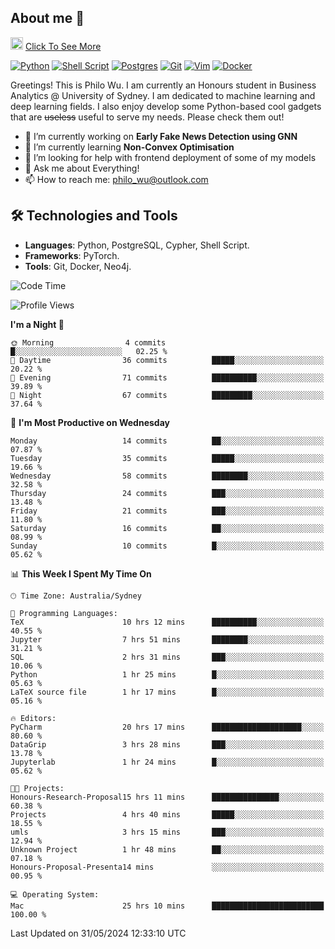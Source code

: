 ## About me 🤗

<a href="#"><img src="https://media.giphy.com/media/hvRJCLFzcasrR4ia7z/giphy.gif" width="20px" height="20px"></a> [Click To See More](https://philowu.notion.site/philowu/Philo-Hao-Wu-8bc7b2a81217493399d7db22df70fbfd)

[![Python](https://img.shields.io/badge/python-3670A0?style=for-the-badge&logo=python&logoColor=ffdd54)](#)
[![Shell Script](https://img.shields.io/badge/shell_script-%23121011.svg?style=for-the-badge&logo=gnu-bash&logoColor=white)](#)
[![Postgres](https://img.shields.io/badge/postgres-%23316192.svg?style=for-the-badge&logo=postgresql&logoColor=white)](#)
[![Git](https://img.shields.io/badge/git-%23F05033.svg?style=for-the-badge&logo=git&logoColor=white)](#)
[![Vim](https://img.shields.io/badge/VIM-%2311AB00.svg?style=for-the-badge&logo=vim&logoColor=white)](#)
[![Docker](https://img.shields.io/badge/docker-%230db7ed.svg?style=for-the-badge&logo=docker&logoColor=white)](#)

Greetings! This is Philo Wu. I am currently an Honours student in Business Analytics \@ University of Sydney. I am dedicated to machine learning and deep learning fields. I also enjoy develop some Python-based cool gadgets that are ~~useless~~ useful to serve my needs. Please check them out!

- 🔭 I’m currently working on **Early Fake News Detection using GNN**
- 🌱 I’m currently learning **Non-Convex Optimisation**
- 🤔 I’m looking for help with frontend deployment of some of my models
- 💬 Ask me about Everything!
- 📫 How to reach me: philo_wu@outlook.com

## 🛠 Technologies and Tools
- **Languages**: Python, PostgreSQL, Cypher, Shell Script.
- **Frameworks**: PyTorch.
- **Tools**: Git, Docker, Neo4j.

<!--START_SECTION:waka-->
![Code Time](http://img.shields.io/badge/Code%20Time-201%20hrs%2036%20mins-blue)

![Profile Views](http://img.shields.io/badge/Profile%20Views-0-blue)

**I'm a Night 🦉** 

```text
🌞 Morning                4 commits           █░░░░░░░░░░░░░░░░░░░░░░░░   02.25 % 
🌆 Daytime                36 commits          █████░░░░░░░░░░░░░░░░░░░░   20.22 % 
🌃 Evening                71 commits          ██████████░░░░░░░░░░░░░░░   39.89 % 
🌙 Night                  67 commits          █████████░░░░░░░░░░░░░░░░   37.64 % 
```
📅 **I'm Most Productive on Wednesday** 

```text
Monday                   14 commits          ██░░░░░░░░░░░░░░░░░░░░░░░   07.87 % 
Tuesday                  35 commits          █████░░░░░░░░░░░░░░░░░░░░   19.66 % 
Wednesday                58 commits          ████████░░░░░░░░░░░░░░░░░   32.58 % 
Thursday                 24 commits          ███░░░░░░░░░░░░░░░░░░░░░░   13.48 % 
Friday                   21 commits          ███░░░░░░░░░░░░░░░░░░░░░░   11.80 % 
Saturday                 16 commits          ██░░░░░░░░░░░░░░░░░░░░░░░   08.99 % 
Sunday                   10 commits          █░░░░░░░░░░░░░░░░░░░░░░░░   05.62 % 
```


📊 **This Week I Spent My Time On** 

```text
🕑︎ Time Zone: Australia/Sydney

💬 Programming Languages: 
TeX                      10 hrs 12 mins      ██████████░░░░░░░░░░░░░░░   40.55 % 
Jupyter                  7 hrs 51 mins       ████████░░░░░░░░░░░░░░░░░   31.21 % 
SQL                      2 hrs 31 mins       ███░░░░░░░░░░░░░░░░░░░░░░   10.06 % 
Python                   1 hr 25 mins        █░░░░░░░░░░░░░░░░░░░░░░░░   05.63 % 
LaTeX source file        1 hr 17 mins        █░░░░░░░░░░░░░░░░░░░░░░░░   05.16 % 

🔥 Editors: 
PyCharm                  20 hrs 17 mins      ████████████████████░░░░░   80.60 % 
DataGrip                 3 hrs 28 mins       ███░░░░░░░░░░░░░░░░░░░░░░   13.78 % 
Jupyterlab               1 hr 24 mins        █░░░░░░░░░░░░░░░░░░░░░░░░   05.62 % 

🐱‍💻 Projects: 
Honours-Research-Proposal15 hrs 11 mins      ███████████████░░░░░░░░░░   60.38 % 
Projects                 4 hrs 40 mins       █████░░░░░░░░░░░░░░░░░░░░   18.55 % 
umls                     3 hrs 15 mins       ███░░░░░░░░░░░░░░░░░░░░░░   12.94 % 
Unknown Project          1 hr 48 mins        ██░░░░░░░░░░░░░░░░░░░░░░░   07.18 % 
Honours-Proposal-Presenta14 mins             ░░░░░░░░░░░░░░░░░░░░░░░░░   00.95 % 

💻 Operating System: 
Mac                      25 hrs 10 mins      █████████████████████████   100.00 % 
```


 Last Updated on 31/05/2024 12:33:10 UTC
<!--END_SECTION:waka-->
